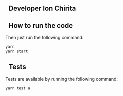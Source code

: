 
## &nbsp; Developer Ion Chirita
## &nbsp; How to run the code

Then just run the following command:

```sh
yarn 
yarn start
```

##  &nbsp; Tests
Tests are available by running the following command:
```sh
yarn test a
```

